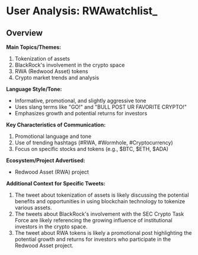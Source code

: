 # User Analysis: RWAwatchlist_

## Overview

**Main Topics/Themes:**

1. Tokenization of assets
2. BlackRock's involvement in the crypto space
3. RWA (Redwood Asset) tokens
4. Crypto market trends and analysis

**Language Style/Tone:**

* Informative, promotional, and slightly aggressive tone
* Uses slang terms like "GO!" and "BULL POST UR FAVORITE CRYPTO!"
* Emphasizes growth and potential returns for investors

**Key Characteristics of Communication:**

1. Promotional language and tone
2. Use of trending hashtags (#RWA, #Wormhole, #Cryptocurrency)
3. Focus on specific stocks and tokens (e.g., $BTC, $ETH, $ADA)

**Ecosystem/Project Advertised:**

* Redwood Asset (RWA) project

**Additional Context for Specific Tweets:**

1. The tweet about tokenization of assets is likely discussing the potential benefits and opportunities in using blockchain technology to tokenize various assets.
2. The tweets about BlackRock's involvement with the SEC Crypto Task Force are likely referencing the growing influence of institutional investors in the crypto space.
3. The tweet about RWA tokens is likely a promotional post highlighting the potential growth and returns for investors who participate in the Redwood Asset project.